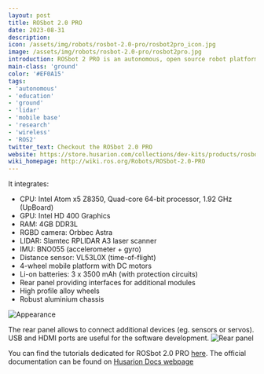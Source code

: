 ```yaml
---
layout: post
title: ROSbot 2.0 PRO
date: 2023-08-31
description:
icon: /assets/img/robots/rosbot-2.0-pro/rosbot2pro_icon.jpg
image: /assets/img/robots/rosbot-2.0-pro/rosbot2pro.jpg
introduction: ROSbot 2 PRO is an autonomous, open source robot platform running on UpBoard single board computer (x64). 4GB of RAM, newest RPLIDAR A3 and awesome looking alloy wheels is what you are looking for in an autonomous robot built for the toughest jobs. ROS and ROS 2 system image options are available.
main-class: 'ground'
color: '#EF0A15'
tags:
- 'autonomous'
- 'education'
- 'ground'
- 'lidar'
- 'mobile base'
- 'research'
- 'wireless'
- 'ROS2'
twitter_text: Checkout the ROSbot 2.0 PRO
website: https://store.husarion.com/collections/dev-kits/products/rosbot-pro
wiki_homepage: http://wiki.ros.org/Robots/ROSbot-2.0-PRO
---
```


It integrates:
 - CPU: Intel Atom x5 Z8350, Quad-core 64-bit processor, 1.92 GHz (UpBoard)
 - GPU: Intel HD 400 Graphics
 - RAM: 4GB DDR3L
 - RGBD camera: Orbbec Astra
 - LIDAR: Slamtec RPLIDAR A3 laser scanner
 - IMU: BNO055 (accelerometer + gyro)
 - Distance sensor: VL53L0X (time-of-flight)
 - 4-wheel mobile platform with DC motors
 - Li-on batteries: 3 x 3500 mAh (with protection circuits)
 - Rear panel providing interfaces for additional modules
 - High profile alloy wheels
 - Robust aluminium chassis


![Appearance](/assets/img/robots/rosbot-2.0-pro/rosbot2pro_appearance.jpg)

The rear panel allows to connect additional devices (eg. sensors or servos). USB and HDMI ports are useful for the software development.
![Rear panel](/assets/img/robots/rosbot-2.0-pro/rosbot2pro_rear_panel.png)

You can find the tutorials dedicated for ROSbot 2.0 PRO [here](https://husarion.com/tutorials/ros-tutorials/1-ros-introduction/).
The official documentation can be found on [Husarion Docs webpage](https://husarion.com/manuals/rosbot-manual/)
